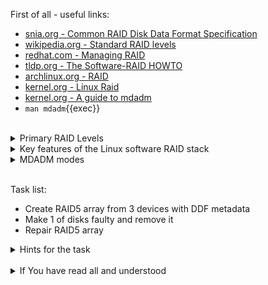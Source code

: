 First of all - useful links:

- [snia.org - Common RAID Disk Data Format Specification](https://www.snia.org/sites/default/files/SNIA_DDF_Technical_Position_v2.0.pdf)
- [wikipedia.org - Standard RAID levels](https://en.wikipedia.org/wiki/Standard_RAID_levels)
- [redhat.com - Managing RAID](https://access.redhat.com/documentation/en-us/red_hat_enterprise_linux/9/html/managing_storage_devices/managing-raid_managing-storage-devices)
- [tldp.org - The Software-RAID HOWTO](https://tldp.org/HOWTO/html_single/Software-RAID-HOWTO/)
- [archlinux.org - RAID](https://wiki.archlinux.org/title/RAID)
- [kernel.org - Linux Raid](https://raid.wiki.kernel.org/index.php/Linux_Raid)
- [kernel.org - A guide to mdadm](https://raid.wiki.kernel.org/index.php/A_guide_to_mdadm)
- `man mdadm`{{exec}}
<br>
<details><summary>Primary RAID Levels</summary>
<pre>
  <strong>RAID-0</strong> - Striped array with no parity
  <strong>RAID-1</strong> - Mirrored array
  <strong>RAID-3</strong> - Striped array with non-rotating parity, optimized for long, singlethreaded transfers
  <strong>RAID-4</strong> - Striped array with non-rotating parity, optimized for short, multithreaded transfers
  <strong>RAID-5</strong> - Striped array with rotating parity, optimized for short, multi-threaded transfers
  <strong>RAID-6</strong> - Similar to RAID-5, but with dual rotating parity physical disks, tolerating two physical disk failures
  <br>
  <strong>MDF RAID</strong> - Multi disk Failure RAID. Similar to RAID-6, but supporting more than two physical disk failures
  <strong>RAID-1E</strong> - >2 disk RAID-1, similar to RAID-10 but with striping integrated intoarray=
  <strong>Concatenation</strong> - Physical disks combined head to tail
  <strong>RAID-5E</strong> - RAID-5 with hot space at end each extent
  <strong>RAID-5EE</strong> - RAID-5 with hot space integrated into each extent
  <strong>RAID-5R</strong> - RAID-5 with parity rotated after a configured number of stripes 
</pre>
</details>
<details><summary>Key features of the Linux software RAID stack</summary>
<pre>
  - Multithreaded design
  - Portability of arrays between Linux machines without reconstruction
  - Backgrounded array reconstruction using idle system resources
  - Hot-swap drive support
  - Automatic CPU detection to take advantage of certain CPU features such as streaming Single Instruction Multiple Data (SIMD) support.
  - Automatic correction of bad sectors on disks in an array.
  - Regular consistency checks of RAID data to ensure the health of the array.
  - Proactive monitoring of arrays with email alerts sent to a designated email address on important events.
  - Write-intent bitmaps, which drastically increase the speed of resync events by allowing the kernel to know precisely which portions of a disk need to be resynced instead of having to resync the entire array after a system crash.
</pre>
</details>
<details><summary>MDADM modes</summary>
<pre>
  <strong>Assemble</strong> - Assemble  the  components  of a previously created array into an active array.
  <strong>Build</strong>    - Build an array that doesn't have per-device metadata (superblocks). 
  <strong>Create</strong>   - Create a new array with per-device metadata (superblocks).
  <strong>Follow or Monitor</strong> - Monitor one or more md devices and act on any state changes.
  <strong>Grow</strong>     - Grow (or shrink) an array, or otherwise reshape it in some way.
  <strong>Incremental Assembly</strong> - Add  a  single device to an appropriate array.
  <strong>Manage</strong>   - This is for doing things to specific components of an array such as adding new spares and removing faulty devices.
  <strong>Misc</strong>     - This  is an 'everything else' mode that supports operations on active arrays, operations on component devices such as erasing old superblocks, operations.
  <strong>Auto-detect</strong> - This mode does not act on a specific device or array, but rather it requests the Linux Kernel to activate any auto-detected arrays.
</pre>
</details>
<br>

Task list:
- Create RAID5 array from 3 devices with DDF metadata
- Make 1 of disks faulty and remove it
- Repair RAID5 array

<details><summary>Hints for the task</summary>
<pre>
<strong>Task 1:</strong>
  $ dd if=/dev/zero bs=1M count=256 | tee raid{1..3}
  $ sudo losetup -Pf raid1
  $ sudo losetup -Pf raid2
  $ sudo losetup -Pf raid3
  $ losetup
  <br>
  $ sudo mdadm --create /dev/md/ddf1 --metadata=ddf --raid-disks=3 /dev/loop{0..2}
  $ sudo mdadm --create /dev/md0 --level=5 -n3 /dev/md/ddf1
  <br>
  $ sudo mdadm --detail /dev/md/ddf1 
  $ sudo mdadm --detail /dev/md0
<br>
<strong>Task 2:</strong>
  $ sudo mdadm --manage /dev/md0 --fail /dev/loop0
  $ sudo mdadm --manage /dev/md/ddf1 --remove /dev/loop0
  $ sudo mdadm --detail /dev/md0
<br>
<strong>Task 3:</strong>
  $ sudo mdadm --manage /dev/md/ddf1 --add /dev/loop0
  $ sudo mdadm --detail /dev/md0
  <br>
  $ sudo mdadm --stop /dev/md0
  $ sudo mdadm --stop /dev/md/ddf1
  $ sudo losetup -D
</pre>
</details>
<br>
<details><summary>If You have read all and understood</summary>
<pre>
`touch IReadAllAndUndnderstood`{{exec}}
</pre>
